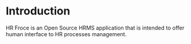 # Introduction

HR Froce is an Open Source HRMS application that is intended to offer human interface to HR processes management.

